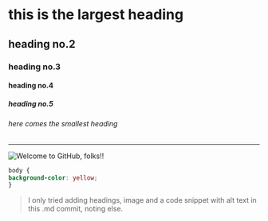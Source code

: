 # this is the largest heading
## heading no.2
### heading no.3
#### heading no.4
##### heading no.5 
###### here comes the smallest heading

<hr>

![Welcome to GitHub, folks!!](https://upload.wikimedia.org/wikipedia/commons/c/c2/GitHub_Invertocat_Logo.svg)

``` css
body {
background-color: yellow;
}
```

> I only tried adding headings, image and a code snippet with alt text in this .md commit, noting else.
